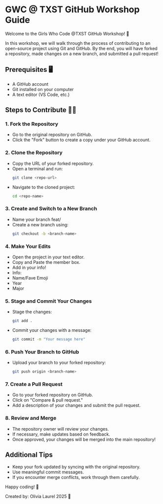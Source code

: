# GWC @ TXST GitHub Workshop Guide 

Welcome to the Girls Who Code @TXST GitHub Workshop! 🚀

In this workshop, we will walk through the process of contributing to an open-source project using Git and GitHub. By the end, you will have forked a repository, made changes on a new branch, and submitted a pull request!

## Prerequisites 🖥️
- A GitHub account
- Git installed on your computer
- A text editor (VS Code, etc.)

## Steps to Contribute 👩‍💻

### 1. Fork the Repository
- Go to the original repository on GitHub.
- Click the "Fork" button to create a copy under your GitHub account.

### 2. Clone the Repository
- Copy the URL of your forked repository.
- Open a terminal and run:
  ```sh
  git clone <repo-url>
  ```
- Navigate to the cloned project:
  ```sh
  cd <repo-name>
  ```

### 3. Create and Switch to a New Branch
- Name your branch feat/<your-name>
- Create a new branch using:
  ```sh
  git checkout -b <branch-name>
  ```

### 4. Make Your Edits
- Open the project in your text editor.
- Copy and Paste the member box.
- Add in your info!
- Info:
- Name/Fave Emoji
- Year
- Major

### 5. Stage and Commit Your Changes
- Stage the changes:
  ```sh
  git add .
  ```
- Commit your changes with a message:
  ```sh
  git commit -m "Your message here"
  ```

### 6. Push Your Branch to GitHub
- Upload your branch to your forked repository:
  ```sh
  git push origin <branch-name>
  ```

### 7. Create a Pull Request
- Go to your forked repository on GitHub.
- Click on "Compare & pull request."
- Add a description of your changes and submit the pull request.

### 8. Review and Merge
- The repository owner will review your changes.
- If necessary, make updates based on feedback.
- Once approved, your changes will be merged into the main repository!

## Additional Tips
- Keep your fork updated by syncing with the original repository.
- Use meaningful commit messages.
- If you encounter merge conflicts, work through them carefully.

Happy coding! 🚀

Created by: Olivia Laurel 2025 🌸

